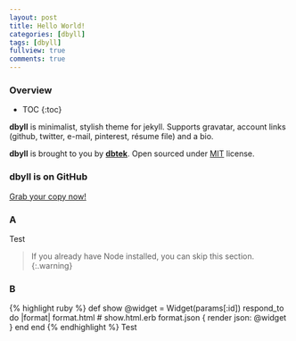 ```yaml
---
layout: post
title: Hello World!
categories: [dbyll]
tags: [dbyll]
fullview: true
comments: true
---
```


### Overview

* TOC
{:toc}

**dbyll** is minimalist, stylish theme for jekyll. Supports gravatar, account links (github, twitter, e-mail, pinterest, résume file) and a bio.  

**dbyll** is brought to you by **[dbtek](http://ismaildemirbilek.com)**. Open sourced under [MIT](http://opensource.org/licenses/MIT) license.

### dbyll is on GitHub

<a class="btn btn-default" href="https://github.com/dbtek/dbyll">Grab your copy now!</a>

### A

Test

>If you already have Node installed, you can skip this section.
{:.warning}

### B

{% highlight ruby %}
def show
@widget = Widget(params[:id])
respond_to do |format|
format.html # show.html.erb
format.json { render json: @widget }
end
end
{% endhighlight %}
Test
